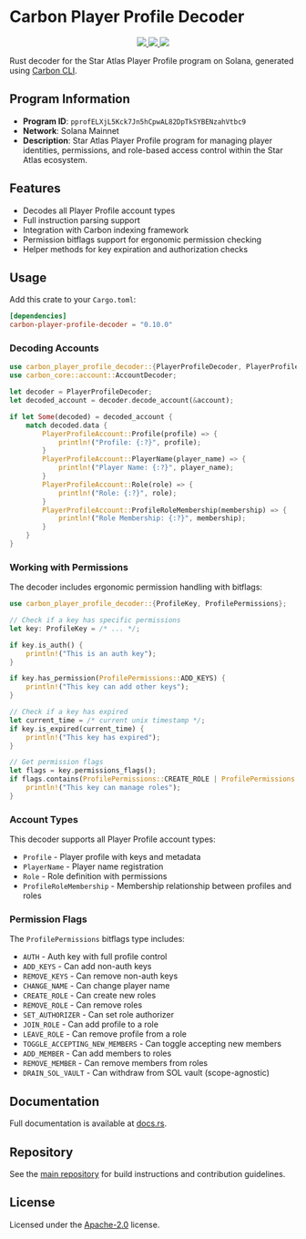 # Carbon Player Profile Decoder

<p align="center">
  <a href="https://crates.io/crates/carbon-player-profile-decoder">
    <img src="https://img.shields.io/crates/v/carbon-player-profile-decoder?logo=rust" />
  </a>
  <a href="https://docs.rs/carbon-player-profile-decoder">
    <img src="https://img.shields.io/docsrs/carbon-player-profile-decoder?logo=docsdotrs" />
  </a>
  <a href="https://github.com/staratlasmeta/star-atlas-decoders/blob/main/LICENSE">
    <img src="https://img.shields.io/badge/license-Apache%202.0-blue" />
  </a>
</p>

Rust decoder for the Star Atlas Player Profile program on Solana, generated using [Carbon CLI](https://github.com/sevenlabs-hq/carbon).

## Program Information

- **Program ID**: `pprofELXjL5Kck7Jn5hCpwAL82DpTkSYBENzahVtbc9`
- **Network**: Solana Mainnet
- **Description**: Star Atlas Player Profile program for managing player identities, permissions, and role-based access control within the Star Atlas ecosystem.

## Features

- Decodes all Player Profile account types
- Full instruction parsing support
- Integration with Carbon indexing framework
- Permission bitflags support for ergonomic permission checking
- Helper methods for key expiration and authorization checks

## Usage

Add this crate to your `Cargo.toml`:

```toml
[dependencies]
carbon-player-profile-decoder = "0.10.0"
```

### Decoding Accounts

```rust
use carbon_player_profile_decoder::{PlayerProfileDecoder, PlayerProfileAccount};
use carbon_core::account::AccountDecoder;

let decoder = PlayerProfileDecoder;
let decoded_account = decoder.decode_account(&account);

if let Some(decoded) = decoded_account {
    match decoded.data {
        PlayerProfileAccount::Profile(profile) => {
            println!("Profile: {:?}", profile);
        }
        PlayerProfileAccount::PlayerName(player_name) => {
            println!("Player Name: {:?}", player_name);
        }
        PlayerProfileAccount::Role(role) => {
            println!("Role: {:?}", role);
        }
        PlayerProfileAccount::ProfileRoleMembership(membership) => {
            println!("Role Membership: {:?}", membership);
        }
    }
}
```

### Working with Permissions

The decoder includes ergonomic permission handling with bitflags:

```rust
use carbon_player_profile_decoder::{ProfileKey, ProfilePermissions};

// Check if a key has specific permissions
let key: ProfileKey = /* ... */;

if key.is_auth() {
    println!("This is an auth key");
}

if key.has_permission(ProfilePermissions::ADD_KEYS) {
    println!("This key can add other keys");
}

// Check if a key has expired
let current_time = /* current unix timestamp */;
if key.is_expired(current_time) {
    println!("This key has expired");
}

// Get permission flags
let flags = key.permissions_flags();
if flags.contains(ProfilePermissions::CREATE_ROLE | ProfilePermissions::REMOVE_ROLE) {
    println!("This key can manage roles");
}
```

### Account Types

This decoder supports all Player Profile account types:
- `Profile` - Player profile with keys and metadata
- `PlayerName` - Player name registration
- `Role` - Role definition with permissions
- `ProfileRoleMembership` - Membership relationship between profiles and roles

### Permission Flags

The `ProfilePermissions` bitflags type includes:
- `AUTH` - Auth key with full profile control
- `ADD_KEYS` - Can add non-auth keys
- `REMOVE_KEYS` - Can remove non-auth keys
- `CHANGE_NAME` - Can change player name
- `CREATE_ROLE` - Can create new roles
- `REMOVE_ROLE` - Can remove roles
- `SET_AUTHORIZER` - Can set role authorizer
- `JOIN_ROLE` - Can add profile to a role
- `LEAVE_ROLE` - Can remove profile from a role
- `TOGGLE_ACCEPTING_NEW_MEMBERS` - Can toggle accepting new members
- `ADD_MEMBER` - Can add members to roles
- `REMOVE_MEMBER` - Can remove members from roles
- `DRAIN_SOL_VAULT` - Can withdraw from SOL vault (scope-agnostic)

## Documentation

Full documentation is available at [docs.rs](https://docs.rs/carbon-player-profile-decoder).

## Repository

See the [main repository](https://github.com/staratlasmeta/star-atlas-decoders) for build instructions and contribution guidelines.

## License

Licensed under the [Apache-2.0](https://github.com/staratlasmeta/star-atlas-decoders/blob/main/LICENSE) license.
